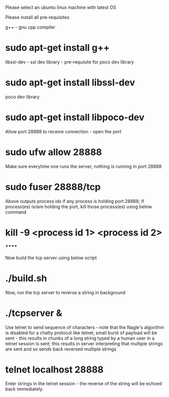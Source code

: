 
Please select an ubuntu linux machine with latest OS



Please install all pre-requisites

g++ - gnu cpp compiler
# sudo apt-get install g++

libssl-dev - ssl dev library -  pre-requisite for poco dev library
# sudo apt-get install libssl-dev

poco dev library
# sudo apt-get install libpoco-dev



Allow port 28888 to receive connection - open the port 
# sudo ufw allow 28888

Make sure everytime one runs the server, nothing is running in port 28888
# sudo fuser 28888/tcp

Above outputs process ids if any process is holding port 28888;
If process(es) is/are holding the port, kill those process(es) using below command
# kill -9 <process id 1> <process id 2> ....


Now build the tcp server using below script
# ./build.sh


Now, run the tcp server to reverse a string in background 
# ./tcpserver &


Use telnet to send sequence of characters - note that the Nagle's algorithm is disabled for a chatty protocol like telnet; 
small burst of payload will be sent - this results in chunks of a long string typed by a human user in a telnet session is sent;
this results in server interpreting that multiple strings are sent and so sends back reversed multiple strings 
# telnet localhost 28888

Enter strings in the telnet session - the reverse of the string will be echoed back immediately.
